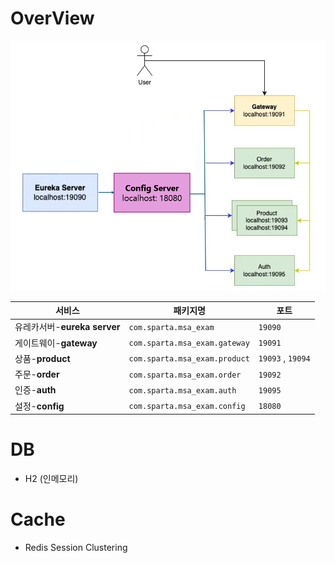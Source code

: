 
# OverView

![img_1.png](img_1.png)

| 서비스                   | 패키지명                          | 포트                |
|-----------------------|-------------------------------|-------------------|
| 유레카서버-**eureka server** | `com.sparta.msa_exam`         | `19090`           |
| 게이트웨이-**gateway**     | `com.sparta.msa_exam.gateway` | `19091`           |
| 상품-**product**        | `com.sparta.msa_exam.product` | `19093` , `19094` |
| 주문-**order**          | `com.sparta.msa_exam.order`   | `19092`           |
| 인증-**auth**           | `com.sparta.msa_exam.auth`    | `19095`           |
| 설정-**config**         | `com.sparta.msa_exam.config`  | `18080`           |

# DB
- H2 (인메모리)

# Cache
- Redis Session Clustering